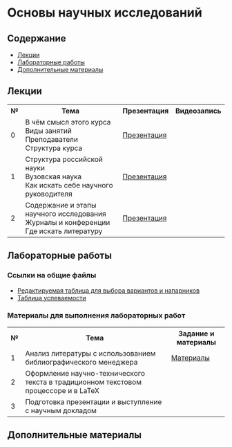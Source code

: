 # Основы научных исследований

## Содержание
- [Лекции](#лекции)
- [Лабораторные работы](#лабораторные-работы)
- [Дополнительные материалы](#дополнительные-материалы)

## Лекции

<table>
<tr>
<th>№</th>
<th>Тема</th>
<th>Презентация</th>
<th>Видеозапись</th>
</tr>

<tr>
<td>0</td>
<td>В чём смысл этого курса<br/>
Виды занятий<br/>
Преподаватели<br/>
Структура курса</td>
<td><a href="https://github.com/itsecd/academic-fundamentals/blob/main/lectures/lecture00-course-info.pdf">Презентация</a></td>
<td></td>
</tr>

<tr>
<td>1</td>
<td>Структура российской науки<br/>
Вузовская наука<br/>
Как искать себе научного руководителя<br/>
<td><a href="https://github.com/itsecd/academic-fundamentals/blob/main/lectures/lecture01-academic-work-structure.pdf">Презентация</a></td>
<td></td>
</tr>

<tr>
<td>2</td>
<td>Содержание и этапы научного исследования<br/>
Журналы и конференции<br/>
Где искать литературу<br/>
<td><a href="https://github.com/itsecd/academic-fundamentals/blob/main/lectures/lecture02-research-stages-and-literature.pdf">Презентация</a></td>
<td></td>
</tr>


</table>


## Лабораторные работы

### Ссылки на общие файлы

- [Редактируемая таблица для выбора вариантов и напарников](https://docs.google.com/spreadsheets/d/1KnQVibQ7YXSuFpolsWrpcegj5rrirEDhWAP-Noav33I/edit?usp=sharing)
- [Таблица успеваемости](https://docs.google.com/spreadsheets/d/1SrCgRf4gSlT44tY5SuigzgGojsJL0W913bpX6NfPpJc/edit?usp=sharing)

### Материалы для выполнения лабораторных работ

<table>
<tr>
<th>№</th>
<th>Тема</th>
<th>Задание и материалы</th>
</tr>

<tr>
<td>1</td>
<td>Анализ литературы с использованием библиографического менеджера</td>
<td><a href="https://github.com/itsecd/academic-fundamentals/tree/main/lab-1">Материалы</a></td>
</tr>

<tr>
<td>2</td>
<td>Оформление научно-технического текста в традиционном текстовом процессоре и в LaTeX</td>
<td></td>
</tr>

<tr>
<td>3</td>
<td>Подготовка презентации и выступление с научным докладом</td>
<td></td>
</tr>

</table>

## Дополнительные материалы
